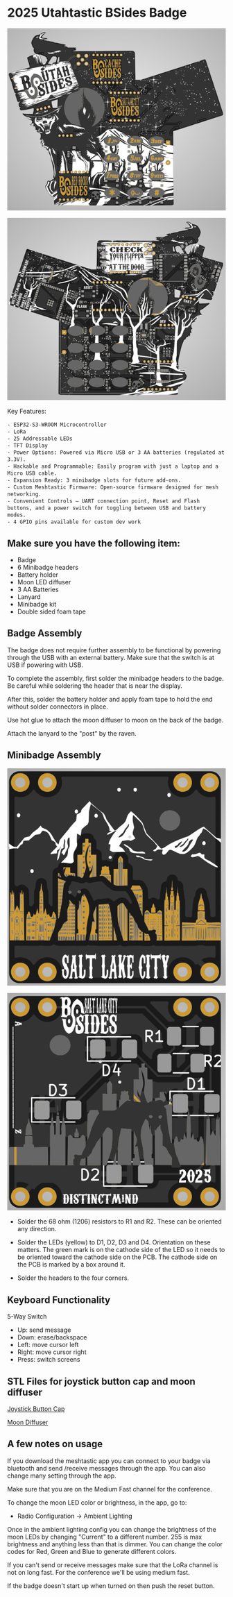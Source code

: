 
# 2025 Utahtastic BSides Badge

![Utah BSides Badge front](hardware/utah_bsides_front.png)

![Utah BSides Badge front](hardware/utah_bsides_back.png)

Key Features:

    - ESP32-S3-WROOM Microcontroller
    - LoRa 
    - 25 Addressable LEDs
    - TFT Display
    - Power Options: Powered via Micro USB or 3 AA batteries (regulated at 3.3V).
    - Hackable and Programmable: Easily program with just a laptop and a Micro USB cable.
    - Expansion Ready: 3 minibadge slots for future add-ons.
    - Custom Meshtastic Firmware: Open-source firmware designed for mesh networking.
    - Convenient Controls – UART connection point, Reset and Flash buttons, and a power switch for toggling between USB and battery modes.
    - 4 GPIO pins available for custom dev work​

## Make sure you have the following item:

- Badge
- 6 Minibadge headers
- Battery holder
- Moon LED diffuser
- 3 AA Batteries
- Lanyard
- Minibadge kit
- Double sided foam tape

## Badge Assembly

The badge does not require further assembly to be functional by powering through the USB with an external battery. Make sure that the switch is at USB if powering with USB. 

To complete the assembly, first solder the minibadge headers to the badge. Be careful while soldering the header that is near the display. 

After this, solder the battery holder and apply foam tape to hold the end without solder connectors in place. 

Use hot glue to attach the moon diffuser to moon on the back of the badge. 

Attach the lanyard to the "post" by the raven. 

## Minibadge Assembly

![Utah BSides Badge front](hardware/sl_minibadge_front.png)

![Utah BSides Badge front](hardware/sl_minibadge_back.png)


- Solder the 68 ohm (1206) resistors to R1 and R2. These can be oriented any direction. 
- Solder the LEDs (yellow) to D1, D2, D3 and D4. Orientation on these matters. The green mark is on the cathode side of the LED so it needs to be oriented toward the cathode side on the PCB. The cathode side on the PCB is marked by a box around it. 

- Solder the headers to the four corners. 

## Keyboard Functionality

5-Way Switch
- Up: send message
- Down: erase/backspace
- Left: move cursor left
- Right: move cursor right
- Press: switch screens

## STL Files for joystick button cap and moon diffuser

[Joystick Button Cap](https://www.printables.com/model/1166931-joystick-cap-for-b-sides-utah-2025-badge)

[Moon Diffuser](https://www.printables.com/model/1166783-moon-led-diffuser-for-b-sides-utah-2025-badge)

## A few notes on usage

If you download the meshtastic app you can connect to your badge via bluetooth and send /receive messages through the app. You can also change many setting through the app. 

Make sure that you are on the Medium Fast channel for the conference. 

To change the moon LED color or brightness, in the app, go to:
- Radio Configuration -> Ambient Lighting

Once in the ambient lighting config you can change the brightness of the moon LEDs by changing "Current" to a different number. 255 is max brightness and anything less than that is dimmer. You can change the color codes for Red, Green and Blue to generate different colors. 

If you can't send or receive messages make sure that the LoRa channel is not on long fast. For the conference we'll be using medium fast. 

If the badge doesn't start up when turned on then push the reset button. 
